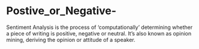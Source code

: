 # Postive_or_Negative-
Sentiment Analysis is the process of ‘computationally’ determining whether a piece of writing is positive, negative or neutral. It’s also known as opinion mining, deriving the opinion or attitude of a speaker.
